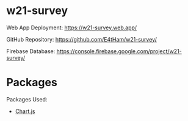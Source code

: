 
<!-- README.md -->


# w21-survey

Web App Deployment: https://w21-survey.web.app/

GitHub Repository: https://github.com/E4tHam/w21-survey/

Firebase Database: https://console.firebase.google.com/project/w21-survey/

# Packages

Packages Used:

 * [Chart.js](https://www.chartjs.org/)
